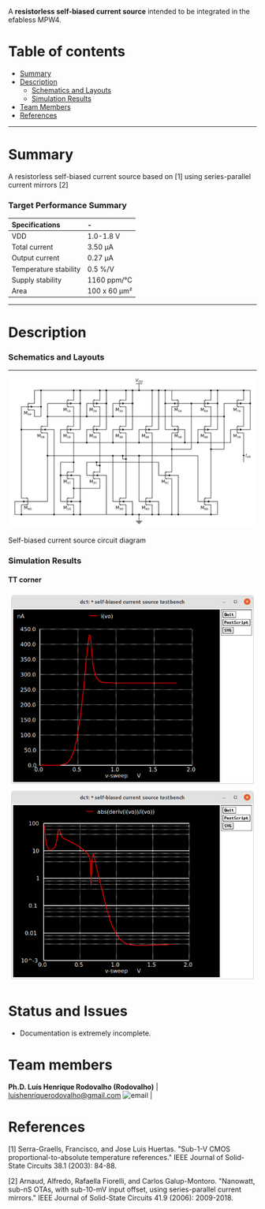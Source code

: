 A <b>resistorless self-biased current source</b> intended to be integrated in the efabless MPW4. </br>


Table of contents
==============================
<!--ts-->
  * [Summary](#Summary)
  * [Description](#Description)
    * [Schematics and Layouts](#Schematics-and-Layouts)
    * [Simulation Results](#Simulation-Results)
  * [Team Members](#Team-Members)  
  * [References](#References)
<!--te-->

---
Summary
=======

A resistorless self-biased current source based on [1] using series-parallel current mirrors [2]

### Target Performance Summary

| Specifications        | -                            |
| :---                  | :---                         |
| VDD                   | 1.0-1.8 V                    |
| Total current         | 3.50 &mu;A                   |
| Output current        | 0.27 &mu;A                   |
| Temperature stability | 0.5 %/V                      |
| Supply stability      | 1160 ppm/°C                  |
| Area                  | 100 x 60 &mu;m²              |

---
Description
===========

### Schematics and Layouts
---
![image](./docs/circuits/sbcs.png)

Self-biased current source circuit diagram

### Simulation Results

#### TT corner
![image](./docs/plots/vdd_tt_io.png)
![image](./docs/plots/vdd_tt_psrr.png)

Status and Issues
============

* Documentation is extremely incomplete.

Team members
============

**Ph.D. Luís Henrique Rodovalho (Rodovalho)**
| [luishenriquerodovalho@gmail.com](mailto:luishenriquerodovalho@gmail.com?subject=Hi% "Hi!") <img width="15" src="https://cdn-icons-png.flaticon.com/128/2089/2089181.png" alt="email"> | 

References
==========

[1] Serra-Graells, Francisco, and Jose Luis Huertas. "Sub-1-V CMOS proportional-to-absolute temperature references." IEEE Journal of Solid-State Circuits 38.1 (2003): 84-88.

[2] Arnaud, Alfredo, Rafaella Fiorelli, and Carlos Galup-Montoro. "Nanowatt, sub-nS OTAs, with sub-10-mV input offset, using series-parallel current mirrors." IEEE Journal of Solid-State Circuits 41.9 (2006): 2009-2018.


